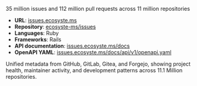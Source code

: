---
---


35 million issues and 112 million pull requests across 11 million repositories

* **URL**: [issues.ecosyste.ms](https://issues.ecosyste.ms)
* **Repository**: [ecosyste-ms/issues](https://github.com/ecosyste-ms/issues)
* **Languages**: Ruby
* **Frameworks**: Rails
* **API documentation**: [issues.ecosyste.ms/docs](https://issues.ecosyste.ms/docs/index.html)
* **OpenAPI YAML**: [issues.ecosyste.ms/docs/api/v1/openapi.yaml](https://issues.ecosyste.ms/docs/api/v1/openapi.yaml)

Unified metadata from GitHub, GitLab, Gitea, and Forgejo, showing project health, maintainer activity, and development patterns across 11.1 Million repositories.
